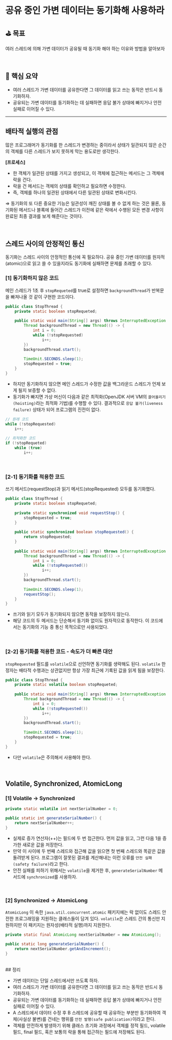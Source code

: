 # 공유 중인 가변 데이터는 동기화해 사용하라

## ⛳️ 목표

여러 스레드에 의해 가변 데이터가 공유될 때 동기화 해야 하는 이유와 방법을 알아보자

<br>

## 📄 핵심 요약

- 여러 스레드가 가변 데이터를 공유한다면 그 데이터를 읽고 쓰는 동작은 반드시 동기화하자.
- 공유되는 가변 데이터를 동기화하는 데 실패하면 응답 불가 상태에 빠지거나 안전 실패로 이어질 수 있다.

---

## 배타적 실행의 관점

많은 프로그래머가 동기화를 한 스레드가 변경하는 중이라서 상태가 일관되지 않은 순간의 객체를 다른 스레드가 보지 못하게 막는 용도로만 생각한다.

**[프로세스]**

- 한 객체가 일관된 상태를 가지고 생성되고, 이 객체에 접근하는 메서드는 그 객체에 락을 건다.
- 락을 건 메서드는 객체의 상태를 확인하고 필요하면 수정한다.
- 즉, 객체를 하나의 일관된 상태에서 다른 일관된 상태로 변화시킨다.

⇒ 동기화의 또 다른 중요한 기능은 일관성이 깨진 상태를 볼 수 없게 하는 것은 물론, 동기화된 메서드나 블록에 들어간 스레드가 이전에 같은 락에서 수행된 모든 변경 사항이 완료된 최종 결과를 보게 해준다는 것이다.

<br>

## 스레드 사이의 안정적인 통신

동기화는 스레드 사이의 안정적인 통신에 꼭 필요하다. 공유 중인 가변 데이터를 원자적(atomic)으로 읽고 쓸 수 있을지라도 동기화에 실패하면 문제를 초래할 수 있다.

### [1] 동기화하지 않은 코드

메인 스레드가 1초 후 `stopRequeted`를 true로 설정하면 `backgroundThread`가 반복문을 빠져나올 것 같이 구현한 코드이다.

```java
public class StopThread {
	private static boolean stopRequeted;
	
	public static void main(String[] args) throws InterruptedException {
		Thread backgroundThread = new Thread(() -> {
			int i = 0;
			while (!stopRequested)
				i++;
		})
		backgroundThread.start();
		
		TimeUnit.SECONDS.sleep(1);
		stopRequested = true;
	}
}
```

- 하지만 동기화하지 않으면 메인 스레드가 수정한 값을 백그라운드 스레드가 언제 보게 될지 보증할 수 없다.
- 동기화가 빠지면 가상 머신이 다음과 같은 최적화(OpenJDK 서버 VM의 `끌어올리기(hoisting)`라는 최적화 기법)를 수행할 수 있다. 결과적으로 `응답 불가(liveness failure)` 상태가 되어 프로그램의 진전이 없다.

```java
// 원래 코드
while (!stopRequested)
	i++;
				
// 최적화한 코드
if (!stopRequeted)
	while (true)
		i++;
```

<br>


### [2-1] 동기화를 적용한 코드

쓰기 메서드(requestStop)과 읽기 메서드(stopRequested) 모두를 동기화했다.

```java
public class StopThread {
	private static boolean stopRequeted;
	
	private static synchronized void requestStop() {
		stopRequested = true;
	}
	
	public static synchronized boolean stopRequested() {
		return stopRequested;
	}
	
	public static void main(String[] args) throws InterruptedException {
		Thread backgroundThread = new Thread(() -> {
			int i = 0;
			while (!stopRequested())
				i++;
		})
		backgroundThread.start();
		
		TimeUnit.SECONDS.sleep(1);
		requestStop();
	}
}
```

- 쓰기와 읽기 모두가 동기화되지 않으면 동작을 보장하지 않는다.
- 해당 코드의 두 메서드는 단순해서 동기화 없이도 원자적으로 동작한다. 이 코드에서는 동기화의 기능 중 통신 목적으로만 사용되었다.

<br>

### [2-2] 동기화를 적용한 코드 - 속도가 더 빠른 대안

`stopRequested` 필드를 `volatile`으로 선언하면 동기화를 생략해도 된다. `volatile` 한정자는 배타적 수행과는 상관없지만 항상 가장 최근에 기록된 값을 읽게 됨을 보장한다.

```java
public class StopThread {
	private static volatile boolean stopRequeted;
	
	public static void main(String[] args) throws InterruptedException {
		Thread backgroundThread = new Thread(() -> {
			int i = 0;
			while (!stopRequested())
				i++;
		})
		backgroundThread.start();
		
		TimeUnit.SECONDS.sleep(1);
		stopRequested = true;
	}
}
```

- 다만 `volatile`은 주의해서 사용해야 한다.

<br>

## Volatile, Synchronized, AtomicLong

### [1] Volatile → Synchronized

```java
private static volatile int nextSerialNumber = 0;

public static int generateSerialNumber() {
	return nextSerialNumber++;
}
```

- 실제로 증가 연산자(++)는 필드에 두 번 접근한다. 먼저 값을 읽고, 그런 다음 1을 증가한 새로운 값을 저장한다.
- 만약 이 사이에 두 번째 스레드와 접근해 값을 읽으면 첫 번째 스레드와 똑같은 값을 돌려받게 된다. 프로그램이 잘못된 결과를 계산해내는 이런 오류를 `안전 실패(safety failure)`라고 한다.
- 안전 실패를 피하기 위해서는 `volatile`을 제거한 후, `generateSerialNumber` 메서드에 `synchronized`를 사용하자.

<br>

### [2] Synchronized → AtomicLong

`AtomicLong` 이 속한 `java.util.concurrent.atomic` 패키지에는 락 없이도 스레드 안전한 프로그래밍을 지원하는 클래스들이 담겨 있다. `volatile`은 스레드 간의 통신만 지원하지만 이 패키지는 원자성(배타적 실행)까지 지원한다.

```java
private static final AtomicLong nextSerialNumber = new AtomicLong();

public static long generateSerialNumber() {
	return nextSerialNumber.getAndIncrement();
}
```

<br>
## 정리

- 가변 데이터는 단일 스레드에서만 쓰도록 하자.
- 여러 스레드가 가변 데이터를 공유한다면 그 데이터를 읽고 쓰는 동작은 반드시 동기화하자.
- 공유되는 가변 데이터를 동기화하는 데 실패하면 응답 불가 상태에 빠지거나 안전 실패로 이어질 수 있다.
- A 스레드에서 데이터 수정 후 B 스레드에 공유할 때 공유하는 부분만 동기화하여 객체(사실상 불변)를 건네는 행위를 `안전 발행(safe publication)`이라고 한다.
- 객체를 안전하게 발생하기 위해 클래스 초기화 과정에서 객체를 정적 필드, volatile 필드, final 필드, 혹은 보통의 락을 통해 접근하는 필드에 저장해도 된다.